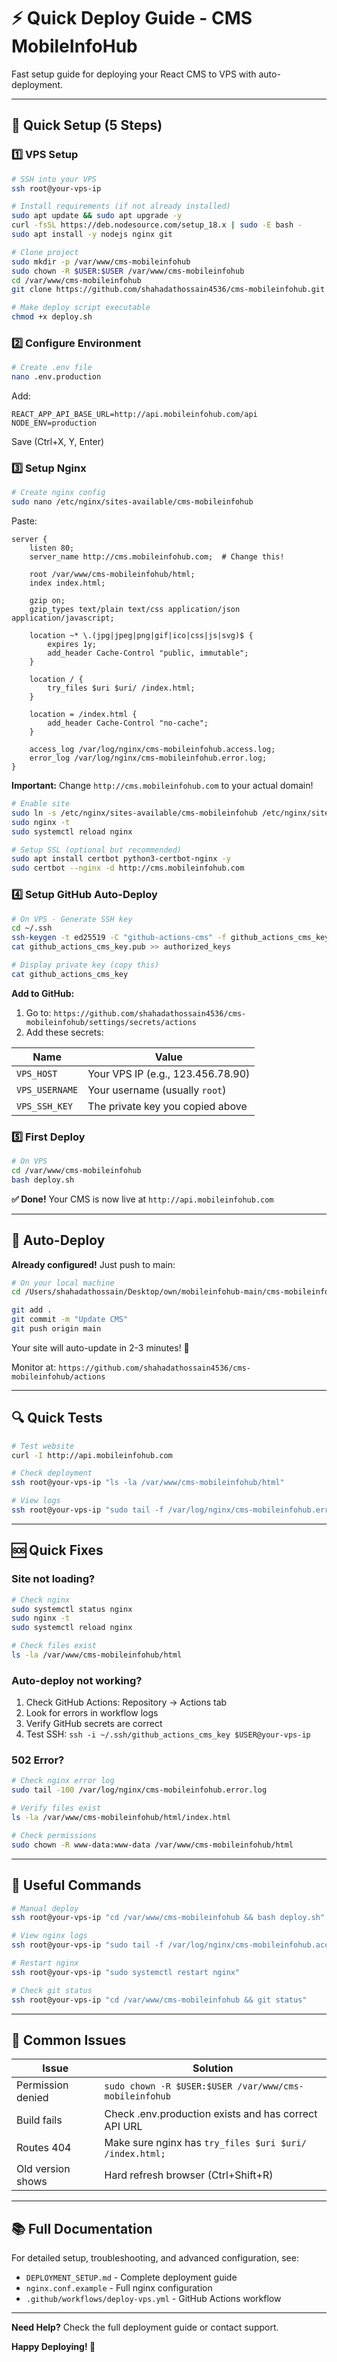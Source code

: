 # ⚡ Quick Deploy Guide - CMS MobileInfoHub

Fast setup guide for deploying your React CMS to VPS with auto-deployment.

---

## 🚀 Quick Setup (5 Steps)

### 1️⃣ VPS Setup

```bash
# SSH into your VPS
ssh root@your-vps-ip

# Install requirements (if not already installed)
sudo apt update && sudo apt upgrade -y
curl -fsSL https://deb.nodesource.com/setup_18.x | sudo -E bash -
sudo apt install -y nodejs nginx git

# Clone project
sudo mkdir -p /var/www/cms-mobileinfohub
sudo chown -R $USER:$USER /var/www/cms-mobileinfohub
cd /var/www/cms-mobileinfohub
git clone https://github.com/shahadathossain4536/cms-mobileinfohub.git .

# Make deploy script executable
chmod +x deploy.sh
```

### 2️⃣ Configure Environment

```bash
# Create .env file
nano .env.production
```

Add:
```env
REACT_APP_API_BASE_URL=http://api.mobileinfohub.com/api
NODE_ENV=production
```

Save (Ctrl+X, Y, Enter)

### 3️⃣ Setup Nginx

```bash
# Create nginx config
sudo nano /etc/nginx/sites-available/cms-mobileinfohub
```

Paste:
```nginx
server {
    listen 80;
    server_name http://cms.mobileinfohub.com;  # Change this!
    
    root /var/www/cms-mobileinfohub/html;
    index index.html;

    gzip on;
    gzip_types text/plain text/css application/json application/javascript;

    location ~* \.(jpg|jpeg|png|gif|ico|css|js|svg)$ {
        expires 1y;
        add_header Cache-Control "public, immutable";
    }

    location / {
        try_files $uri $uri/ /index.html;
    }

    location = /index.html {
        add_header Cache-Control "no-cache";
    }

    access_log /var/log/nginx/cms-mobileinfohub.access.log;
    error_log /var/log/nginx/cms-mobileinfohub.error.log;
}
```

**Important:** Change `http://cms.mobileinfohub.com` to your actual domain!

```bash
# Enable site
sudo ln -s /etc/nginx/sites-available/cms-mobileinfohub /etc/nginx/sites-enabled/
sudo nginx -t
sudo systemctl reload nginx

# Setup SSL (optional but recommended)
sudo apt install certbot python3-certbot-nginx -y
sudo certbot --nginx -d http://cms.mobileinfohub.com
```

### 4️⃣ Setup GitHub Auto-Deploy

```bash
# On VPS - Generate SSH key
cd ~/.ssh
ssh-keygen -t ed25519 -C "github-actions-cms" -f github_actions_cms_key
cat github_actions_cms_key.pub >> authorized_keys

# Display private key (copy this)
cat github_actions_cms_key
```

**Add to GitHub:**
1. Go to: `https://github.com/shahadathossain4536/cms-mobileinfohub/settings/secrets/actions`
2. Add these secrets:

| Name | Value |
|------|-------|
| `VPS_HOST` | Your VPS IP (e.g., 123.456.78.90) |
| `VPS_USERNAME` | Your username (usually `root`) |
| `VPS_SSH_KEY` | The private key you copied above |

### 5️⃣ First Deploy

```bash
# On VPS
cd /var/www/cms-mobileinfohub
bash deploy.sh
```

**✅ Done!** Your CMS is now live at `http://api.mobileinfohub.com`

---

## 🔄 Auto-Deploy

**Already configured!** Just push to main:

```bash
# On your local machine
cd /Users/shahadathossain/Desktop/own/mobileinfohub-main/cms-mobileinfohub

git add .
git commit -m "Update CMS"
git push origin main
```

Your site will auto-update in 2-3 minutes! 🎉

Monitor at: `https://github.com/shahadathossain4536/cms-mobileinfohub/actions`

---

## 🔍 Quick Tests

```bash
# Test website
curl -I http://api.mobileinfohub.com

# Check deployment
ssh root@your-vps-ip "ls -la /var/www/cms-mobileinfohub/html"

# View logs
ssh root@your-vps-ip "sudo tail -f /var/log/nginx/cms-mobileinfohub.error.log"
```

---

## 🆘 Quick Fixes

### Site not loading?

```bash
# Check nginx
sudo systemctl status nginx
sudo nginx -t
sudo systemctl reload nginx

# Check files exist
ls -la /var/www/cms-mobileinfohub/html
```

### Auto-deploy not working?

1. Check GitHub Actions: Repository → Actions tab
2. Look for errors in workflow logs
3. Verify GitHub secrets are correct
4. Test SSH: `ssh -i ~/.ssh/github_actions_cms_key $USER@your-vps-ip`

### 502 Error?

```bash
# Check nginx error log
sudo tail -100 /var/log/nginx/cms-mobileinfohub.error.log

# Verify files exist
ls -la /var/www/cms-mobileinfohub/html/index.html

# Check permissions
sudo chown -R www-data:www-data /var/www/cms-mobileinfohub/html
```

---

## 📝 Useful Commands

```bash
# Manual deploy
ssh root@your-vps-ip "cd /var/www/cms-mobileinfohub && bash deploy.sh"

# View nginx logs
ssh root@your-vps-ip "sudo tail -f /var/log/nginx/cms-mobileinfohub.access.log"

# Restart nginx
ssh root@your-vps-ip "sudo systemctl restart nginx"

# Check git status
ssh root@your-vps-ip "cd /var/www/cms-mobileinfohub && git status"
```

---

## 🎯 Common Issues

| Issue | Solution |
|-------|----------|
| Permission denied | `sudo chown -R $USER:$USER /var/www/cms-mobileinfohub` |
| Build fails | Check .env.production exists and has correct API URL |
| Routes 404 | Make sure nginx has `try_files $uri $uri/ /index.html;` |
| Old version shows | Hard refresh browser (Ctrl+Shift+R) |

---

## 📚 Full Documentation

For detailed setup, troubleshooting, and advanced configuration, see:
- `DEPLOYMENT_SETUP.md` - Complete deployment guide
- `nginx.conf.example` - Full nginx configuration
- `.github/workflows/deploy-vps.yml` - GitHub Actions workflow

---

**Need Help?** Check the full deployment guide or contact support.

**Happy Deploying! 🚀**

